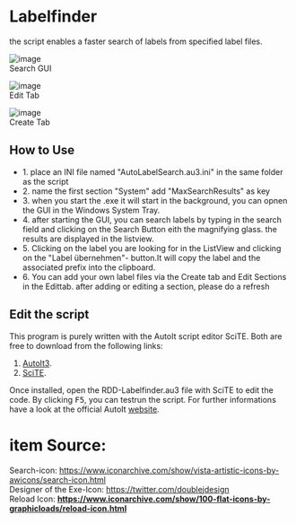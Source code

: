 <h1>Labelfinder</h1>
<p>
 the script enables a faster search of labels from specified label files.<br>
</p>

![image](https://github.com/roedl-dynamics/RDD-Labelfinder/blob/main/LabelfinderGUI.PNG) <br>
 Search GUI 

![image](https://github.com/roedl-dynamics/RDD-Labelfinder/blob/main/EditTabGUI.PNG) <br>
Edit Tab

![image](https://github.com/roedl-dynamics/RDD-Labelfinder/blob/main/CreateTabGUI.PNG) <br>
Create Tab

<h2> How to Use </h2>

<ul>
  <li>1. place an INI file named "AutoLabelSearch.au3.ini" in the same folder as the script</li>
  <li>2. name the first section "System" add "MaxSearchResults" as key </li>
  <li>3. when you start the .exe it will start in the background, you can opnen the GUI in the Windows System Tray.</li>
  <li>4. after starting the GUI, you can search labels by typing in the search field and clicking on the Search Button eith the magnifying glass. the results are displayed in the listview.</li>
  <li>5. Clicking on the label you are looking for in the ListView and clicking on the "Label übernehmen"- button.It will copy the label and the associated prefix into the clipboard.  </li>
  <li>6. You can add your own label files via the Create tab and Edit Sections in the Edittab. after adding or editing a section, please do a refresh   </li>
</ul>






<h2>Edit the script</h2> 

This program is purely written with the AutoIt script editor SciTE. 
Both are free to download from the following links:
1.  [AutoIt3](https://www.autoitscript.com/site/autoit/downloads/).
2.  [SciTE](https://www.autoitscript.com/site/autoit-script-editor/downloads/).

Once installed, open the RDD-Labelfinder.au3 file with SciTE to edit the code. By clicking <kbd>F5</kbd>, you can testrun the script.
For further informations have a look at the official AutoIt [website](https://www.autoitscript.com/site/autoit-script-editor/installation/).
<h1> item Source:  </h1>

Search-icon: https://www.iconarchive.com/show/vista-artistic-icons-by-awicons/search-icon.html <br>
Designer of the Exe-Icon: https://twitter.com/doublejdesign <br>
Reload Icon: **https://www.iconarchive.com/show/100-flat-icons-by-graphicloads/reload-icon.html**
